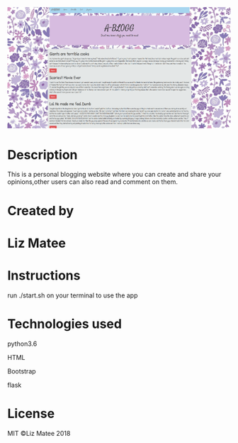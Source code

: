 ![A-BLOGG](a-blogg.png)

# Description
  This is a personal blogging website where you can create and share your opinions,other users can also read and comment on them.
  
# Created by
  # Liz Matee
 
# Instructions
  run ./start.sh on your terminal to use the app

# Technologies used
  python3.6
  
  HTML
  
  Bootstrap
  
  flask
  
# License
  MIT ©Liz Matee 2018
